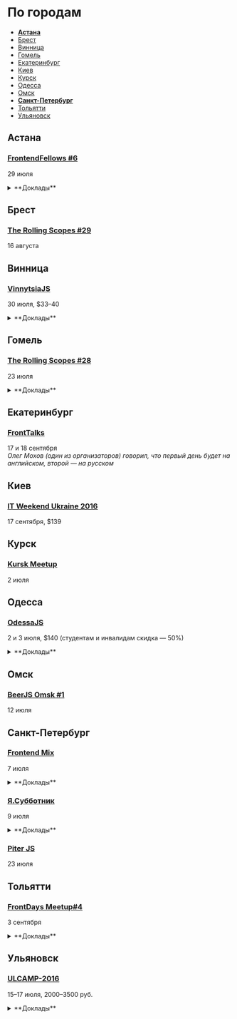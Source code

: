 # По городам

- **[Астана](#Астана)**
- [Брест](#Брест)
- [Винница](#Винница)
- [Гомель](#Гомель)
- [Екатеринбург](#Екатеринбург)
- [Киев](#Киев)
- [Курск](#Курск)
- [Одесса](#Одесса)
- [Омск](#Омск)
- **[Санкт-Петербург](#Санкт-Петербург)**
- [Тольятти](#Тольятти)
- [Ульяновск](#Ульяновск)

## Астана

### [FrontendFellows #6](https://frontendfellows.timepad.ru/event/328848/)

29 июля

<details>
  <summary>**Доклады**</summary>

  - «Обучение фронтенд разработке», Олег Мохов (Яндекс)
</details>

## Брест

### [The Rolling Scopes #29](https://brest.rollingscopes.com/)

16 августа

## Винница

### [VinnytsiaJS](http://vinnytsiajs.org/)

30 июля, $33–40

<details>
  <summary>**Доклады**</summary>

  - «JavaScript: The awesome parts», Martin Splitt (Archilogic)
  - «React, Redux and immutable state», Евгений Шемет (Componentix Eurotaxi)
  - «Frontend Performance Metrics. Measure First. Measure Often», Артём Захарченко (EPAM)
  - «Asynchronous ECMAScript», Денис Влассенко (EPAM)
  - «Realtime HTML5 Canvas Drawing», Евгений Пинкаль (EPAM)
  - «Better API wrappers with Proxies», Алексей Швайка (Hell Yeah LLC)
  - «React Native: Are we there yet?», Роман Лютиков (Redradix LLC)
  - «Offline-First Almighty or one big reason why our web-applications suck», Денис Яремов (Lohika)
  - «WTF - WebGL The Fundamentals», Martin Splitt (Archilogic)
</details>

## Гомель

### [The Rolling Scopes #28](https://gomel.rollingscopes.com/)

23 июля

<details>
  <summary>**Доклады**</summary>

  - «Angular-Material in Practice», Ales Tsvil
  - «TypeScript: application-scale JavaScript», Aliaksei Kharchykau
  - «Как подружить JAVA сервер-сайд разработчика с JASMINE», Aliaksei Rabchanka
  - «Как стать фронт-енд разработчиком с нуля», Vadim Kulaga
  - «Некоторые алгоритмы и структуры для обработки строковых данных», Ruslan Panasiuk
  - «Electron и JavaScript приложения для desktop», Иван Селицкий
  - «Статическая типизация с Flow and Typescript», Uladzislau Harbachou
  - «Cycle.js», Сергей Мельник
  - «Creating VR web», Paul Yuhnovich
  - «Азбука HTML и CSS, или как научить толпу людей верстать», Maria Putyrskaya
  - «Самые распространеные лайфхаки фронтенд разработчика или как делать свою работу быстрее и проще», Zhanna Lud
</details>

## Екатеринбург

### [FrontTalks](http://lanyrd.com/2016/fronttalks2016/)

17 и 18 сентября  
*Олег Мохов (один из организаторов) говорил, что первый день будет на английском, второй — на русском*

## Киев

### [IT Weekend Ukraine 2016](http://ukraine.itweekend.ua/ua/)

17 сентября, $139

## Курск

### [Kursk Meetup](https://new.vk.com/kurskmeetup)

2 июля

## Одесса

### [OdessaJS](http://odessajs.org/)

2 и 3 июля, $140 (студентам и инвалидам скидка — 50%)

<details>
  <summary>**Доклады**</summary>

  - «WebGL, basic computer graphics for frontend devs», Martin Naumann
  - «Grid Layout», Вадим Макеев
  - «Rx.js пожоще», Денис Стоянов
  - «Intro to Optimizing Compilers», Ингвар Степанян
  - «Angular 2 Universe», Денис Зайченко
  - «SmartHouse - практическое применение IoT в уютной JS разработке», Андрей Кучеренко
  - «Пишем код, тягаем штангу», Александр Завьялов
  - «What professionals can learn from coding games?», Александр Лябах
  - «Offline first in React Native and Redux», Филип Шурпик
  - «Что не так с web и как с этим жить», Сергей Рубанов
  - «Relay internals, such as cache algorithm, garbage collector, algorithm of applying optimistic updates», Вячеслав Слинько
  - «Архитектура, или как мы куда-то не туда пошли», Дима Малеев
  - «Стринги», Кирилл Яковенко
  - «Карты и картографические сервисы», Николай Беличук
  - «Node.js вширь и вглубь», Дмитрий Гусев
  - «Node.js Macht Frei», Тимур Шемсединов
  - «ECMAScript: past, present and future», Ксения Редунова
  - «Elm: functional programming in your browser», Алекс Труш
  - «Ребрендинг в продакшене», Алексей Мигуцкий
  - «Sync: rocket science explained», Виктор Гришенко
  - «Koa.js as an alternative to Express», Николай Кожухаренко
  - «Excellence of Engineering Practices for Large-scale JavaScript Applications», Роман Ермаков
  - «React.js в мифрильной броне», Артем Тритяк
  - «JavaScript разработчик глазами PMа», Александр Черкасский
  - «IoT Real Time Dashboards with SignalR», Сергей Поплавский
  - «Internet of things в офисе», Юрий Шевцов
</details>

## Омск

### [BeerJS Omsk #1](https://hardtobepro.timepad.ru/event/347532/)

12 июля

## Санкт-Петербург

### [Frontend Mix](https://events.yandex.ru/events/meetings/7-july-2016/)

7 июля

<details>
  <summary>**Доклады**</summary>

  - «Офлайн-веб», Владимир Ракчаев (Яндекс.Деньги)
  - «Философия БЭМ», Андрей Мелихов (Яндекс.Деньги)
  - «Protein для фронтендера», Антон Виноградов (Яндекс)
  - «Классические приёмы программирования во фронтенде», Игорь Алексеенко (HTML Academy)
</details>

### [Я.Субботник](https://events.yandex.ru/events/yasubbotnik/09-july-2016/)

9 июля

<details>
  <summary>**Доклады**</summary>

  - «Любовь и ненависть к pull request», Сергей Сергеев
  - «Автоматизация Code Review», Станислав Сысоев
  - «MQ: merge-queue», Евгений Гаврюшин
  - «Измеряем эффективность инфраструктуры разработки интерфейсов», Алексей Калмаков
  - «ymb и yms: асинхронные модули в JavaScript-проектах», Александр Зинчук
  - «Ранняя диагностика проблем производительности сервисов», Александр Тиквач и Илья Исупов
  - «Что нового в bem-core@v4», Сергей Бережной
  - «Автоматическая генерация актуальной документации для модульного фронтенда», Владимир Гриненко
  - «БЭМ в виртуальном DOM», Антон Виноградов
</details>

### [Piter JS](http://piter-united.ru/itgm8/itgm.html)

23 июля

## Тольятти

### [FrontDays Meetup#4](http://frontdays.ru/)

3 сентября

<details>
  <summary>**Доклады**</summary>

  - «Ботоведение. Как и зачем делать ботов?», Рустам Галиуллин и Дмитрий Власов (4Taps)
</details>

## Ульяновск

### [ULCAMP-2016](http://2016.ulcamp.ru/about)

15–17 июля, 2000–3500 руб.

<details>
  <summary>**Доклады**</summary>

  - «Stylelint — как и зачем линтить CSS», Андрей Ситник (Злые марсиане)
</details>
